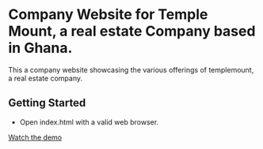 # Company Website for Temple Mount, a real estate Company based in Ghana.
This a company website showcasing the various offerings of templemount, a real estate company.

## Getting Started
-  Open index.html with a valid web browser.

[Watch the demo](https://github.com/iyke-beezy/TempleMount.git)
